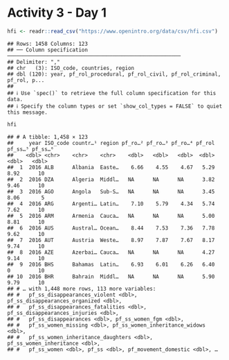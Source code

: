 Activity 3 - Day 1
================

``` r
hfi <- readr::read_csv("https://www.openintro.org/data/csv/hfi.csv")
```

    ## Rows: 1458 Columns: 123
    ## ── Column specification ────────────────────────────────────────────────────────
    ## Delimiter: ","
    ## chr   (3): ISO_code, countries, region
    ## dbl (120): year, pf_rol_procedural, pf_rol_civil, pf_rol_criminal, pf_rol, p...
    ## 
    ## ℹ Use `spec()` to retrieve the full column specification for this data.
    ## ℹ Specify the column types or set `show_col_types = FALSE` to quiet this message.

``` r
hfi
```

    ## # A tibble: 1,458 × 123
    ##     year ISO_code countr…¹ region pf_ro…² pf_ro…³ pf_ro…⁴ pf_rol pf_ss…⁵ pf_ss…⁶
    ##    <dbl> <chr>    <chr>    <chr>    <dbl>   <dbl>   <dbl>  <dbl>   <dbl>   <dbl>
    ##  1  2016 ALB      Albania  Easte…    6.66    4.55    4.67   5.29    8.92      10
    ##  2  2016 DZA      Algeria  Middl…   NA      NA      NA      3.82    9.46      10
    ##  3  2016 AGO      Angola   Sub-S…   NA      NA      NA      3.45    8.06       5
    ##  4  2016 ARG      Argenti… Latin…    7.10    5.79    4.34   5.74    7.62      10
    ##  5  2016 ARM      Armenia  Cauca…   NA      NA      NA      5.00    8.81      10
    ##  6  2016 AUS      Austral… Ocean…    8.44    7.53    7.36   7.78    9.62      10
    ##  7  2016 AUT      Austria  Weste…    8.97    7.87    7.67   8.17    9.74      10
    ##  8  2016 AZE      Azerbai… Cauca…   NA      NA      NA      4.27    9.14      10
    ##  9  2016 BHS      Bahamas  Latin…    6.93    6.01    6.26   6.40    0         10
    ## 10  2016 BHR      Bahrain  Middl…   NA      NA      NA      5.90    9.79      10
    ## # … with 1,448 more rows, 113 more variables:
    ## #   pf_ss_disappearances_violent <dbl>, pf_ss_disappearances_organized <dbl>,
    ## #   pf_ss_disappearances_fatalities <dbl>, pf_ss_disappearances_injuries <dbl>,
    ## #   pf_ss_disappearances <dbl>, pf_ss_women_fgm <dbl>,
    ## #   pf_ss_women_missing <dbl>, pf_ss_women_inheritance_widows <dbl>,
    ## #   pf_ss_women_inheritance_daughters <dbl>, pf_ss_women_inheritance <dbl>,
    ## #   pf_ss_women <dbl>, pf_ss <dbl>, pf_movement_domestic <dbl>, …
